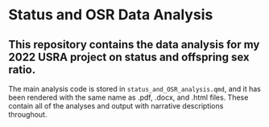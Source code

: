# Status and OSR Data Analysis
## This repository contains the data analysis for my 2022 USRA project on status and offspring sex ratio.
The main analysis code is stored in `status_and_OSR_analysis.qmd`, and it has been rendered with the same name as .pdf, .docx, and .html files. These contain all of the analyses and output with narrative descriptions throughout.


